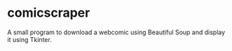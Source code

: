 # comicscraper

A small program to download a webcomic using Beautiful Soup and display it using Tkinter.
